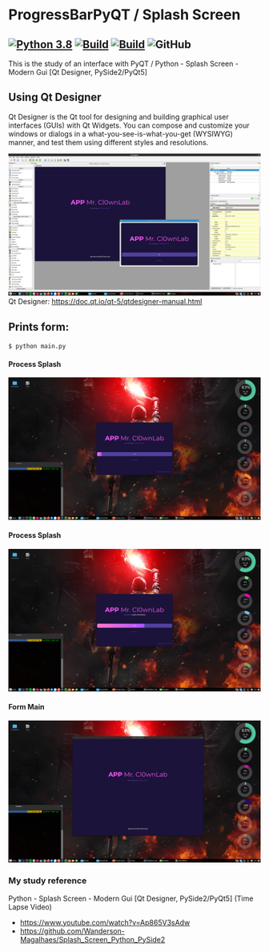 # ProgressBarPyQT / Splash Screen

[![Python 3.8](https://img.shields.io/badge/python-3.7-yellow.svg)](https://www.python.org/)
[![Build](https://img.shields.io/badge/Supported_OS-Linux-orange.svg)]()
[![Build](https://img.shields.io/badge/Supported_OS-Mac-orange.svg)]()
![GitHub](https://img.shields.io/github/license/MrCl0wnLab/SenderMailgunPython?color=blue)
--
This is the study of an interface with PyQT /
Python - Splash Screen - Modern Gui [Qt Designer, PySide2/PyQt5] 

## Using Qt Designer
Qt Designer is the Qt tool for designing and building graphical user interfaces (GUIs) with Qt Widgets. You can compose and customize your windows or dialogs in a what-you-see-is-what-you-get (WYSIWYG) manner, and test them using different styles and resolutions.

![Screenshot](assets/qt_designer.png)
Qt Designer: https://doc.qt.io/qt-5/qtdesigner-manual.html

## Prints form:
```
$ python main.py
```
####  Process Splash
![Screenshot](assets/splash_1.png)
####  Process Splash
![Screenshot](assets/splash_2.png)
####  Form Main
![Screenshot](assets/form_central.png)

### My study reference
Python - Splash Screen - Modern Gui [Qt Designer, PySide2/PyQt5] (Time Lapse Video)
- https://www.youtube.com/watch?v=Ap865V3sAdw
- https://github.com/Wanderson-Magalhaes/Splash_Screen_Python_PySide2